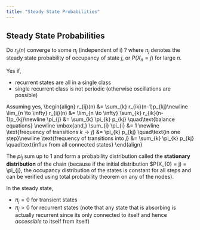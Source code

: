 ```yaml
---
title: "Steady State Probabilities"
---
```


## Steady State Probabilities

Do $r_{ij}(n)$ converge to some $\pi_{j}$ (independent of i) ? where $\pi_{j}$ denotes the steady state probability of occupancy of state $j$, or $P(X_{n} = j)$ for large $n$.

Yes if,
* recurrent states are all in a single class
* single recurrent class is not periodic (otherwise oscillations are possible)

Assuming yes,
\begin{align}
        r_{ij}(n) &= \sum_{k} r_{ik}(n-1)p_{kj}\newline
        \lim_{n \to \infty} r_{ij}(n) &= \lim_{n \to \infty} \sum_{k} r_{ik}(n-1)p_{kj}\newline
        \pi_{j} &= \sum_{k} \pi_{k} p_{kj} \quad\text{balance equations} \newline
        \mbox{and,} \sum_{i} \pi_{i} &= 1 \newline
        \text{frequency of transitions $k \rightarrow j$} &= \pi_{k} p_{kj} \quad\text{in one step}\newline
        \text{frequency of transitions into $j$} &= \sum_{k} \pi_{k} p_{kj} \quad\text{influx from all connected states}
    \end{align}

The $pi_{j}$ sum up to 1 and form a probability distribution called the **stationary distribution** of the chain (because if the initial distribution $P(X_{0} = j) = \pi_{j}, the occupancy distribution of the states is constant for all steps and can be verified using total probability theorem on any of the nodes).

In the steady state,
* $\pi_{j} = 0$ for transient states
* $\pi_{j} > 0$ for recurrent states
(note that any state that is absorbing is actually recurrent since its only connected to itself and hence _accessible_ to itself from itself)
